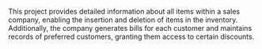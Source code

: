 This project provides detailed information about all items within a sales company, enabling the insertion and deletion of items in the inventory. Additionally, the company generates bills for each customer and maintains records of preferred customers, granting them access to certain discounts.
